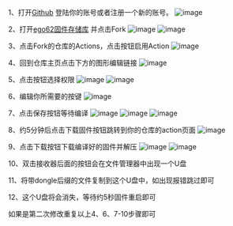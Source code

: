 1、打开[Github](https://www.github.com) 登陆你的账号或者注册一个新的账号。
![image](./picture/1.jpg)

2、打开[ego62固件存储库](https://github.com/egokb/zmk-config-ego62) 并点击Fork
![image](./picture/2.jpg)
![image](./picture/3.jpg)

3、点击Fork的仓库的Actions，点击按钮启用Action
![image](./picture/4.jpg)

4、回到仓库主页点击下方的图形编辑链接
![image](./picture/5.jpg)

5、点击按钮选择权限
![image](./picture/6.jpg)
![image](./picture/7.jpg)

6、编辑你所需要的按键
![image](./picture/8.jpg)

7、点击保存按钮等待编译
![image](./picture/9.jpg)
![image](./picture/10.jpg)
![image](./picture/11.jpg)

8、约5分钟后点击下载固件按钮跳转到你的仓库的action页面
![image](./picture/12.jpg)

9、点击下载按钮下载编译好的固件并解压
![image](./picture/13.jpg)
![image](./picture/14.jpg)

10、双击接收器后面的按钮会在文件管理器中出现一个U盘

11、将带dongle后缀的文件复制到这个U盘中，如出现报错跳过即可

12、这个U盘将会消失，等待约5秒固件重启即可

如果是第二次修改重复以上4、6、7-10步骤即可